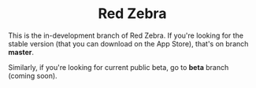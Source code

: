 <h1 align="center">Red Zebra</h1>

This is the in-development branch of Red Zebra. If you're looking for the stable version (that you can download on the App Store), that's on branch **master**.

Similarly, if you're looking for current public beta, go to **beta** branch (coming soon).
